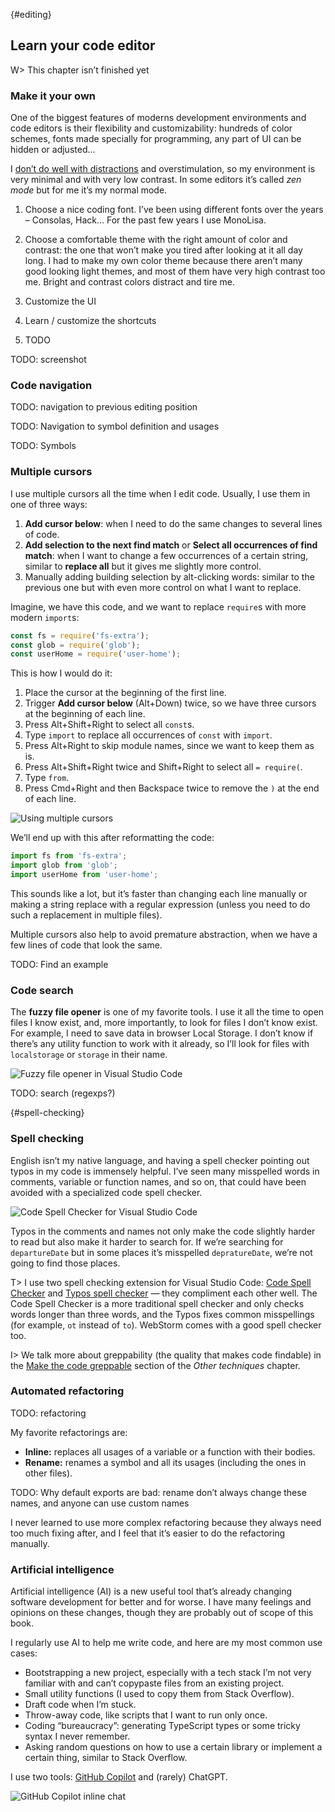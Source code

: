 {#editing}

## Learn your code editor

<!-- description: Different techniques for editing code and customizing our environment to make our work more efficient and less tiring -->

W> This chapter isn’t finished yet

### Make it your own

One of the biggest features of moderns development environments and code editors is their flexibility and customizability: hundreds of color schemes, fonts made specially for programming, any part of UI can be hidden or adjusted...

I [don’t do well with distractions](https://sapegin.me/blog/adhd-focus/) and overstimulation, so my environment is very minimal and with very low contrast. In some editors it’s called _zen mode_ but for me it’s my normal mode.

1. Choose a nice coding font. I’ve been using different fonts over the years – Consolas, Hack... For the past few years I use MonoLisa.

2. Choose a comfortable theme with the right amount of color and contrast: the one that won’t make you tired after looking at it all day long. I had to make my own color theme because there aren’t many good looking light themes, and most of them have very high contrast too me. Bright and contrast colors distract and tire me.

3. Customize the UI

4. Learn / customize the shortcuts

5. TODO

TODO: screenshot

### Code navigation

TODO: navigation to previous editing position

TODO: Navigation to symbol definition and usages

TODO: Symbols

### Multiple cursors

I use multiple cursors all the time when I edit code. Usually, I use them in one of three ways:

1. **Add cursor below**: when I need to do the same changes to several lines of code.
2. **Add selection to the next find match** or **Select all occurrences of find match**: when I want to change a few occurrences of a certain string, similar to **replace all** but it gives me slightly more control.
3. Manually adding building selection by alt-clicking words: similar to the previous one but with even more control on what I want to replace.

Imagine, we have this code, and we want to replace `require`s with more modern `import`s:

```js
const fs = require('fs-extra');
const glob = require('glob');
const userHome = require('user-home');
```

This is how I would do it:

1. Place the cursor at the beginning of the first line.
2. Trigger **Add cursor below** (Alt+Down) twice, so we have three cursors at the beginning of each line.
3. Press Alt+Shift+Right to select all `const`s.
4. Type `import` to replace all occurrences of `const` with `import`.
5. Press Alt+Right to skip module names, since we want to keep them as is.
6. Press Alt+Shift+Right twice and Shift+Right to select all `= require(`.
7. Type `from`.
8. Press Cmd+Right and then Backspace twice to remove the `)` at the end of each line.

![Using multiple cursors](images/multiple-cursors.png)

We’ll end up with this after reformatting the code:

```js
import fs from 'fs-extra';
import glob from 'glob';
import userHome from 'user-home';
```

This sounds like a lot, but it’s faster than changing each line manually or making a string replace with a regular expression (unless you need to do such a replacement in multiple files).

Multiple cursors also help to avoid premature abstraction, when we have a few lines of code that look the same.

TODO: Find an example

### Code search

The **fuzzy file opener** is one of my favorite tools. I use it all the time to open files I know exist, and, more importantly, to look for files I don’t know exist. For example, I need to save data in browser Local Storage. I don’t know if there’s any utility function to work with it already, so I’ll look for files with `localstorage` or `storage` in their name.

![Fuzzy file opener in Visual Studio Code](images/fuzzy-file-opener.png)

TODO: search (regexps?)

{#spell-checking}

### Spell checking

English isn’t my native language, and having a spell checker pointing out typos in my code is immensely helpful. I’ve seen many misspelled words in comments, variable or function names, and so on, that could have been avoided with a specialized code spell checker.

![Code Spell Checker for Visual Studio Code](images/code-spell-checker.png)

<!-- cspell:disable -->

Typos in the comments and names not only make the code slightly harder to read but also make it harder to search for. If we’re searching for `departureDate` but in some places it’s misspelled `depratureDate`, we’re not going to find those places.

T> I use two spell checking extension for Visual Studio Code: [Code Spell Checker](https://marketplace.visualstudio.com/items?itemName=streetsidesoftware.code-spell-checker) and [Typos spell checker](https://marketplace.visualstudio.com/items?itemName=tekumara.typos-vscode) — they compliment each other well. The Code Spell Checker is a more traditional spell checker and only checks words longer than three words, and the Typos fixes common misspellings (for example, `ot` instead of `to`). WebStorm comes with a good spell checker too.

I> We talk more about greppability (the quality that makes code findable) in the [Make the code greppable](#greppability) section of the _Other techniques_ chapter.

<!-- cspell:enable -->

### Automated refactoring

TODO: refactoring

My favorite refactorings are:

- **Inline:** replaces all usages of a variable or a function with their bodies.
- **Rename:** renames a symbol and all its usages (including the ones in other files).

TODO: Why default exports are bad: rename don’t always change these names, and anyone can use custom names

I never learned to use more complex refactoring because they always need too much fixing after, and I feel that it’s easier to do the refactoring manually.

### Artificial intelligence

Artificial intelligence (AI) is a new useful tool that’s already changing software development for better and for worse. I have many feelings and opinions on these changes, though they are probably out of scope of this book.

I regularly use AI to help me write code, and here are my most common use cases:

- Bootstrapping a new project, especially with a tech stack I’m not very familiar with and can’t copypaste files from an existing project.
- Small utility functions (I used to copy them from Stack Overflow).
- Draft code when I’m stuck.
- Throw-away code, like scripts that I want to run only once.
- Coding “bureaucracy”: generating TypeScript types or some tricky syntax I never remember.
- Asking random questions on how to use a certain library or implement a certain thing, similar to Stack Overflow.

I use two tools: [GitHub Copilot](https://github.com/features/copilot) and (rarely) ChatGPT.

![GitHub Copilot inline chat](images/github-copilot-inline-chat.png)
